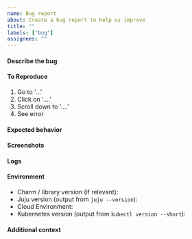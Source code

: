 ```yaml
---
name: Bug report
about: Create a bug report to help us improve
title: ""
labels: ["bug"]
assignees: ""
---
```


#### Describe the bug

<!-- A clear and concise description of what the bug is. -->

#### To Reproduce

<!-- Steps that can be taken to reproduce the behaviour -->

1. Go to '...'
2. Click on '....'
3. Scroll down to '....'
4. See error

#### Expected behavior

<!-- A clear and concise description of what you expected to happen. -->

#### Screenshots

<!-- If applicable, add screenshots to help explain your problem. -->

#### Logs

<!-- If applicable, add logs to help explain your problem. -->

#### Environment

- Charm / library version (if relevant): <!-- e.g. 1.2 -->
- Juju version (output from `juju --version`):
- Cloud Environment: <!-- e.g. GKE -->
- Kubernetes version (output from `kubectl version --short`):

#### Additional context

<!-- Add any other context about the problem here. -->
